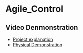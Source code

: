 # Agile_Control

## Video Denmonstration
- [Project explanation](https://youtu.be/4L6U65ztt2w)
- [Physical Demonstration](https://youtu.be/s8vOS_nOkSQ)

